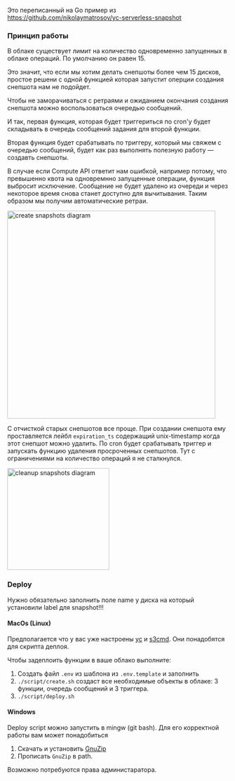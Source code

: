 Это переписанный на Go пример из https://github.com/nikolaymatrosov/yc-serverless-snapshot
### Принцип работы
В облаке существует лимит на количество одновременно запущенных в облаке операций. По умолчанию он равен 15.

Это значит, что если мы хотим делать снепшоты более чем 15 дисков, простое решени с одной функцией которая запустит оперции создания снепшота нам не подойдет.

Чтобы не заморачиваться с ретраями и ожиданием окончания создания снепшота можно воспользоваться очередью сообщений.

И так, первая функция, которая будет триггериться по cron'у будет складывать в очередь сообщений задания для второй функции.

Вторая функция будет срабатывать по триггеру, который мы свяжем с очередью сообщений, будет как раз выполнять полезную работу — создавть снепшоты.

В случае если Compute API ответит нам ошибкой, например потому, что превышенно квота на одновремнно запущенные операции, функция выбросит исключение.
Сообщение не будет удалено из очереди и через некоторое время снова станет доступно для вычитывания. Таким образом мы получим автоматические ретраи.

<img src="assets/create.png" width="474px" alt="create snapshots diagram">

С отчисткой старых  снепшотов все проще. При создании снепшота ему проставляется лейбл `expiration_ts` содержащий unix-timestamp когда этот снепшот можно удалить.
По cron будет срабатывать триггер и запускать функцию удаления просроченных снепшотов. Тут с ограничениями на количество операций я не сталкнулся.

<img src="assets/cleanup.png" width="232px" alt="cleanup snapshots diagram">

### Deploy

Нужно обязательно заполнить поле name у диска на который установили label для snapshot!!!

#### MacOs (Linux)
Предполагается что у вас уже настроены [yc](https://cloud.yandex.ru/docs/cli/quickstart) и [s3cmd](https://cloud.yandex.ru/docs/storage/instruments/s3cmd). Они понадобятся для скрипта деплоя.

Чтобы задеплоить функции в ваше облако выполните:
1. Создать файл `.env` из шаблона из `.env.template` и заполнить
1. `./script/create.sh` создаст все необходимые объекты в облаке: 3 функции, очередь сообщений и 3 триггера.
1. `./script/deploy.sh`

#### Windows

Deploy script можно запустить в mingw (git bash).
Для его корректной работы вам может понадобиться
1. Скачать и установить [GnuZip](http://gnuwin32.sourceforge.net/packages/zip.htm)
1. Прописать `GnuZip` в path.

Возможно потребуются права администаратора.
